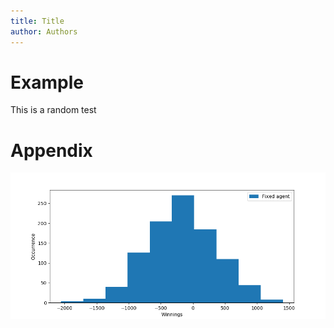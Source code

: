 ```yaml
---
title: Title
author: Authors
---
```

# Example
This is a random test


# Appendix
![Distribution of balance of Fixed agent against Random agent\label{Fixed}](image/FixedvsRandom.png)
